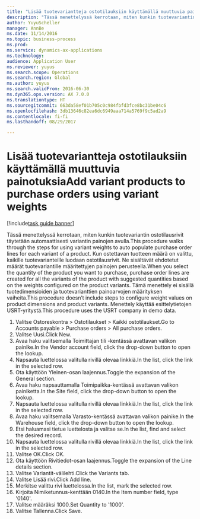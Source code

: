 ```yaml
--- 
title: "Lisää tuotevariantteja ostotilauksiin käyttämällä muuttuvia painotuksia"
description: "Tässä menettelyssä kerrotaan, miten kunkin tuotevariantin ostotilausrivit täytetään automaattisesti variantin painojen avulla."
author: YuyuScheller
manager: AnnBe
ms.date: 11/14/2016
ms.topic: business-process
ms.prod: 
ms.service: dynamics-ax-applications
ms.technology: 
audience: Application User
ms.reviewer: yuyus
ms.search.scope: Operations
ms.search.region: Global
ms.author: yuyus
ms.search.validFrom: 2016-06-30
ms.dyn365.ops.version: AX 7.0.0
ms.translationtype: HT
ms.sourcegitcommit: 663da58ef01b705c0c984fbfd3fce8bc31be04c6
ms.openlocfilehash: 3db13646c82ea6dc6949aaa714a5769f9c5ad2a9
ms.contentlocale: fi-fi
ms.lasthandoff: 08/29/2017

---
```

# <a name="add-variant-products-to-purchase-orders-using-variant-weights"></a><span data-ttu-id="4625c-103">Lisää tuotevariantteja ostotilauksiin käyttämällä muuttuvia painotuksia</span><span class="sxs-lookup"><span data-stu-id="4625c-103">Add variant products to purchase orders using variant weights</span></span>

[!include[task guide banner](../../includes/task-guide-banner.md)]

<span data-ttu-id="4625c-104">Tässä menettelyssä kerrotaan, miten kunkin tuotevariantin ostotilausrivit täytetään automaattisesti variantin painojen avulla.</span><span class="sxs-lookup"><span data-stu-id="4625c-104">This procedure walks through the steps for using variant weights to auto populate purchase order lines for each variant of a product.</span></span> <span data-ttu-id="4625c-105">Kun ostettavan tuotteen määrä on valittu, kaikille tuotevarianteille luodaan ostotilausrivit. Ne sisältävät ehdotetut määrät tuotevariantille määritettyjen painojen perusteella.</span><span class="sxs-lookup"><span data-stu-id="4625c-105">When you select the quantity of the product you want to purchase, purchase order lines are created for all the variants of the product with suggested quantities based on the weights configured on the product variants.</span></span> <span data-ttu-id="4625c-106">Tämä menettely ei sisällä tuotedimensioiden ja tuotevarianttien painoarvojen määrityksen vaiheita.</span><span class="sxs-lookup"><span data-stu-id="4625c-106">This procedure doesn’t include steps to configure weight values on product dimensions and product variants.</span></span> <span data-ttu-id="4625c-107">Menettely käyttää esittelytietojen USRT-yritystä.</span><span class="sxs-lookup"><span data-stu-id="4625c-107">This procedure uses the USRT company in demo data.</span></span>

1. <span data-ttu-id="4625c-108">Valitse Ostoreskontra > Ostotilaukset > Kaikki ostotilaukset.</span><span class="sxs-lookup"><span data-stu-id="4625c-108">Go to Accounts payable > Purchase orders > All purchase orders.</span></span>
2. <span data-ttu-id="4625c-109">Valitse Uusi.</span><span class="sxs-lookup"><span data-stu-id="4625c-109">Click New.</span></span>
3. <span data-ttu-id="4625c-110">Avaa haku valitsemalla Toimittajan tili -kentässä avattavan valikon painike.</span><span class="sxs-lookup"><span data-stu-id="4625c-110">In the Vendor account field, click the drop-down button to open the lookup.</span></span>
4. <span data-ttu-id="4625c-111">Napsauta luettelossa valitulla rivillä olevaa linkkiä.</span><span class="sxs-lookup"><span data-stu-id="4625c-111">In the list, click the link in the selected row.</span></span>
5. <span data-ttu-id="4625c-112">Ota käyttöön Yleinen-osan laajennus.</span><span class="sxs-lookup"><span data-stu-id="4625c-112">Toggle the expansion of the General section.</span></span>
6. <span data-ttu-id="4625c-113">Avaa haku napsauttamalla Toimipaikka-kentässä avattavan valikon painiketta.</span><span class="sxs-lookup"><span data-stu-id="4625c-113">In the Site field, click the drop-down button to open the lookup.</span></span>
7. <span data-ttu-id="4625c-114">Napsauta luettelossa valitulla rivillä olevaa linkkiä.</span><span class="sxs-lookup"><span data-stu-id="4625c-114">In the list, click the link in the selected row.</span></span>
8. <span data-ttu-id="4625c-115">Avaa haku valitsemalla Varasto-kentässä avattavan valikon painike.</span><span class="sxs-lookup"><span data-stu-id="4625c-115">In the Warehouse field, click the drop-down button to open the lookup.</span></span>
9. <span data-ttu-id="4625c-116">Etsi haluamasi tietue luettelosta ja valitse se.</span><span class="sxs-lookup"><span data-stu-id="4625c-116">In the list, find and select the desired record.</span></span>
10. <span data-ttu-id="4625c-117">Napsauta luettelossa valitulla rivillä olevaa linkkiä.</span><span class="sxs-lookup"><span data-stu-id="4625c-117">In the list, click the link in the selected row.</span></span>
11. <span data-ttu-id="4625c-118">Valitse OK.</span><span class="sxs-lookup"><span data-stu-id="4625c-118">Click OK.</span></span>
12. <span data-ttu-id="4625c-119">Ota käyttöön Rivitiedot-osan laajennus.</span><span class="sxs-lookup"><span data-stu-id="4625c-119">Toggle the expansion of the Line details section.</span></span>
13. <span data-ttu-id="4625c-120">Valitse Variantit-välilehti.</span><span class="sxs-lookup"><span data-stu-id="4625c-120">Click the Variants tab.</span></span>
14. <span data-ttu-id="4625c-121">Valitse Lisää rivi.</span><span class="sxs-lookup"><span data-stu-id="4625c-121">Click Add line.</span></span>
15. <span data-ttu-id="4625c-122">Merkitse valittu rivi luettelossa.</span><span class="sxs-lookup"><span data-stu-id="4625c-122">In the list, mark the selected row.</span></span>
16. <span data-ttu-id="4625c-123">Kirjoita Nimiketunnus-kenttään 0140.</span><span class="sxs-lookup"><span data-stu-id="4625c-123">In the Item number field, type '0140'.</span></span>
17. <span data-ttu-id="4625c-124">Valitse määräksi 1000.</span><span class="sxs-lookup"><span data-stu-id="4625c-124">Set Quantity to '1000'.</span></span>
18. <span data-ttu-id="4625c-125">Valitse Tallenna.</span><span class="sxs-lookup"><span data-stu-id="4625c-125">Click Save.</span></span>


